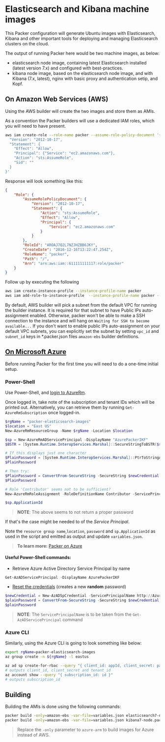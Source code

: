 # Elasticsearch and Kibana machine images

This Packer configuration will generate Ubuntu images with Elasticsearch, Kibana and other important tools for deploying and managing Elasticsearch clusters on the cloud.

The output of running Packer here would be two machine images, as below:

* elasticsearch node image, containing latest Elasticsearch installed (latest version 7.x) and configured with best-practices.
* kibana node image, based on the elasticsearch node image, and with Kibana (7.x, latest), nginx with basic proxy and authentication setip, and Kopf.

## On Amazon Web Services (AWS)

Using the AWS builder will create the two images and store them as AMIs.

As a convention the Packer builders will use a dedicated IAM roles, which you will need to have present.

```bash
aws iam create-role --role-name packer --assume-role-policy-document '{
  "Version": "2012-10-17",
  "Statement": {
    "Effect": "Allow",
    "Principal": {"Service": "ec2.amazonaws.com"},
    "Action": "sts:AssumeRole",
    "Sid": ""
  }
}'
```

Response will look something like this:

```json
{
    "Role": {
        "AssumeRolePolicyDocument": {
            "Version": "2012-10-17",
            "Statement": {
                "Action": "sts:AssumeRole",
                "Effect": "Allow",
                "Principal": {
                    "Service": "ec2.amazonaws.com"
                }
            }
        },
        "RoleId": "AROAJ7Q2L7NZJHZBB6JKY",
        "CreateDate": "2016-12-16T13:22:47.254Z",
        "RoleName": "packer",
        "Path": "/",
        "Arn": "arn:aws:iam::611111111117:role/packer"
    }
}
```

Follow up by executing the following

```bash
aws iam create-instance-profile --instance-profile-name packer
aws iam add-role-to-instance-profile  --instance-profile-name packer --role-name packer
```

By default, AWS builder will pick a subnet from the default VPC for running the builder instance. It is required for that subnet to have Public IPs auto-assignment enabled. Otherwise, packer won't be able to make a SSH connection to the instance and will hang on `Waiting for SSH to become available...`
If you don't want to enable public IPs auto-assignment on your default VPC subnets, you can explicitly set the subnet by setting `vpc_id` and `subnet_id` keys in *.packer.json files `amazon-ebs` builder definitions.

## [On Microsoft Azure](https://docs.microsoft.com/en-us/azure/virtual-machines/windows/build-image-with-packer)

Before running Packer for the first time you will need to do a one-time initial setup.

### Power-Shell

Use Power-Shell, and [login to AzureRm](https://docs.microsoft.com/en-us/powershell/azure/authenticate-azureps). 

Once logged in, take note of the subscription and tenant IDs which will be printed out.
Alternatively, you can retrieve them by running `Get-AzureRmSubscription` once logged-in.

```Powershell
$rgName = "packer-elasticsearch-images"
$location = "East US"
New-AzureRmResourceGroup -Name $rgName -Location $location

$sp = New-AzureRmADServicePrincipal -DisplayName "AzurePackerIKF"
$BSTR = [System.Runtime.InteropServices.Marshal]::SecureStringToBSTR($sp.Secret)

# If this displays just one character
$PlainPassword = [System.Runtime.InteropServices.Marshal]::PtrToStringAuto($BSTR)
$PlainPassword

# Then try:
$PlainPassword = ConvertFrom-SecureString -SecureString $newCredential.Secret -AsPlainText
$PlainPassword

# Role 'Contributor' seems not to be sufficient?
New-AzureRmRoleAssignment -RoleDefinitionName Contributor -ServicePrincipalName $sp.ApplicationId

$sp.ApplicationId
```

> **NOTE**: The above seems to not return a proper password

If that's the case might be needed to  of the _Service Principal_.

Note the `resource group name`,`location`, `password` and `sp.ApplicationId` as used in the script and emitted as output and update `variables.json`.

> **To learn more:** [Packer on Azure](https://docs.microsoft.com/en-us/azure/virtual-machines/windows/build-image-with-packer)



#### Useful Power-Shell commands:

* Retrieve Azure Active Directory Service Principal by name
```Powershell
Get-AzADServicePrincipal -DisplayName AzurePackerIKF
```

* [Reset the credentials](https://docs.microsoft.com/en-us/powershell/azure/create-azure-service-principal-azureps?view=azps-4.2.0) (creates a new **random** password)
```PowerShell
$newCredential = New-AzADSpCredential -ServicePrincipalName http://AzurePackerIKF
$plainPassword = ConvertFrom-SecureString -SecureString $newCredential.Secret -AsPlainText
$plainPassword
```
> **NOTE**: The `ServicePrincipalName` is to be taken from the `Get-AzADServicePrincipal` command

### Azure CLI

Similarly, using the Azure CLI is going to look something like below:

```bash
export rgName=packer-elasticsearch-images
az group create -n ${rgName} -l eastus

az ad sp create-for-rbac --query "{ client_id: appId, client_secret: password, tenant_id: tenant }"
# outputs client_id, client_secret and tenant_id
az account show --query "{ subscription_id: id }"
# outputs subscription_id
```

## Building

Building the AMIs is done using the following commands:

```bash
packer build -only=amazon-ebs -var-file=variables.json elasticsearch7-node.packer.json
packer build -only=amazon-ebs -var-file=variables.json kibana7-node.packer.json
```

> Replace the `-only` parameter to `azure-arm` to build images for Azure instead of AWS.
